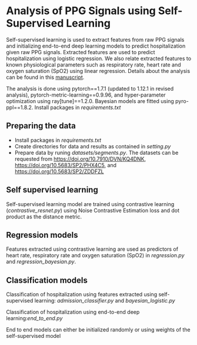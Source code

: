 # Analysis of PPG Signals using Self-Supervised Learning

Self-supervised learning is used to extract features from raw PPG signals and initializing end-to-end deep learning models to predict hospitalization given raw PPG signals. Extracted features are used to predict hospitalization using logistic regression. We also relate extracted features to known physiological parameters such as respiratory rate, heart rate and oxygen saturation (SpO2) using linear regression. Details about the analysis can be found in this [manuscript](https://wellcomeopenresearch.org/articles/6-248/v1).


The analysis is done using pytorch==1.7.1 (updated to 1.12.1 in revised analysis), pytorch-metric-learning==0.9.96, and hyper-parameter optimization using ray[tune]==1.2.0. Bayesian models are fitted using pyro-ppl==1.8.2.
Install packages in *requirements.txt*

## Preparing the data
- Install packages in *requirements.txt* 
- Create directories for data and results as contained in *setting.py*
- Prepare data by runing *datasets/segments.py*. The datasets can be requested from https://doi.org/10.7910/DVN/KQ4DNK, https://doi.org/10.5683/SP2/PHX4C5, and https://doi.org/10.5683/SP2/ZDDFZL

## Self supervised learning
Self-supervised learning model are trained using contrastive learning (*contrastive_resnet.py*) using Noise Contrastive Estimation loss and dot product as the distance metric.

## Regression models
Features extracted using contrastive learning are used as predictors of heart rate, respiratory rate and oxygen saturation (SpO2) in *regression.py* and *regression_bayesian.py*.

## Classification models
Classification of hospitalization using features extracted using self-supervised learning: *admission_classifier.py* and *bayesian_logistic.py*

Classification of hospitalization using end-to-end deep learning:*end_to_end.py*


End to end models can either be initialized randomly or using weights of the self-supervised model
